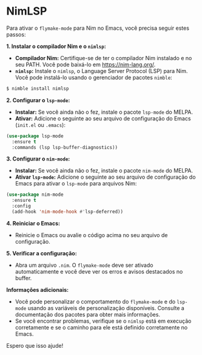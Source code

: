 # NimLSP

Para ativar o `flymake-mode` para Nim no Emacs, você precisa seguir estes passos:

**1. Instalar o compilador Nim e o `nimlsp`:**

- **Compilador Nim:** Certifique-se de ter o compilador Nim instalado e no seu PATH. Você pode baixá-lo em https://nim-lang.org/.
- **`nimlsp`:** Instale o `nimlsp`, o Language Server Protocol (LSP) para Nim. Você pode instalá-lo usando o gerenciador de pacotes `nimble`:

```sh
$ nimble install nimlsp
```

**2. Configurar o `lsp-mode`:**

- **Instalar:** Se você ainda não o fez, instale o pacote `lsp-mode` do MELPA.
- **Ativar:** Adicione o seguinte ao seu arquivo de configuração do Emacs (`init.el` ou `.emacs`):

```lisp
(use-package lsp-mode
  :ensure t
  :commands (lsp lsp-buffer-diagnostics))
```

**3. Configurar o `nim-mode`:**

- **Instalar:** Se você ainda não o fez, instale o pacote `nim-mode` do MELPA.
- **Ativar `lsp-mode`:** Adicione o seguinte ao seu arquivo de configuração do Emacs para ativar o `lsp-mode` para arquivos Nim:

```lisp
(use-package nim-mode
  :ensure t
  :config
  (add-hook 'nim-mode-hook #'lsp-deferred))
```

**4. Reiniciar o Emacs:**

- Reinicie o Emacs ou avalie o código acima no seu arquivo de configuração.

**5. Verificar a configuração:**

- Abra um arquivo `.nim`. O `flymake-mode` deve ser ativado automaticamente e você deve ver os erros e avisos destacados no buffer.

**Informações adicionais:**

- Você pode personalizar o comportamento do `flymake-mode` e do `lsp-mode` usando as variáveis de personalização disponíveis. Consulte a documentação dos pacotes para obter mais informações.
- Se você encontrar problemas, verifique se o `nimlsp` está em execução corretamente e se o caminho para ele está definido corretamente no Emacs.

Espero que isso ajude!